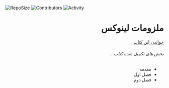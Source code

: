 ![RepoSize](https://img.shields.io/github/repo-size/malijani/linux-essentials.svg?style=flat-square) ![Contributors](https://img.shields.io/github/contributors/malijani/linux-essentials.svg?style=flat-square) ![Activity](https://img.shields.io/github/commit-activity/w/malijani/linux-essentials?style=flat-square)

<div dir="rtl"><h1>ملزومات لینوکس</h1></div>
<div dir="rtl"><a href="https://malijani.github.io/linux-essentials">خواندن این کتاب</a></div>

<div dir="rtl">
<h6>بخش های تکمیل شده کتاب...</h6>
<ul>
<li>مقدمه</li>
<li>فصل اول</li>
<li>فصل دوم</li>
</ul>

<div>

